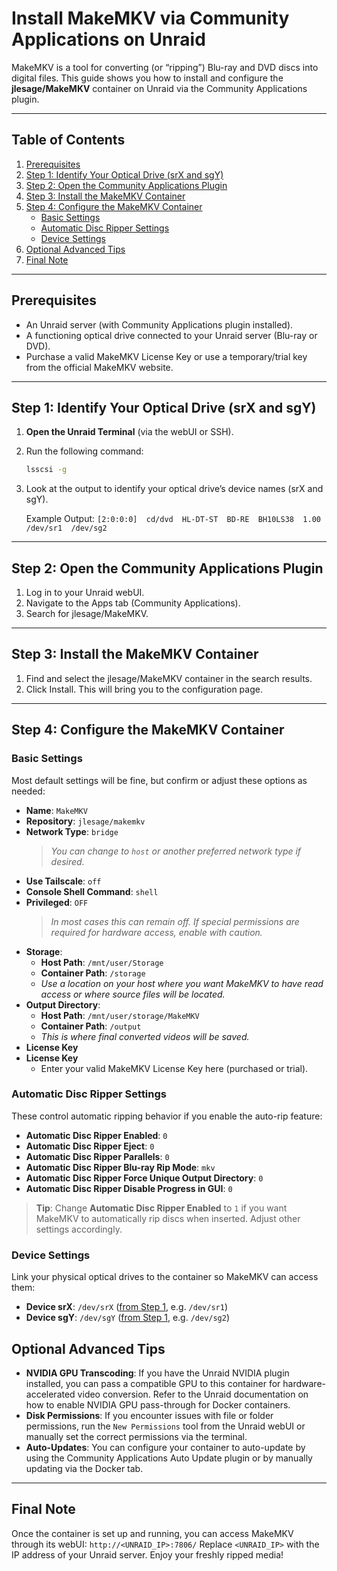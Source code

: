 # Install MakeMKV via Community Applications on Unraid

MakeMKV is a tool for converting (or “ripping”) Blu-ray and DVD discs into digital files. This guide shows you how to install and configure the **jlesage/MakeMKV** container on Unraid via the Community Applications plugin.

---

## Table of Contents
1. [Prerequisites](#prerequisites)
2. [Step 1: Identify Your Optical Drive (srX and sgY)](#step-1-identify-your-optical-drive-srx-and-sgy)
3. [Step 2: Open the Community Applications Plugin](#step-2-open-the-community-applications-plugin)
4. [Step 3: Install the MakeMKV Container](#step-3-install-the-makemkv-container)
5. [Step 4: Configure the MakeMKV Container](#step-4-configure-the-makemkv-container)
    - [Basic Settings](#basic-settings)
    - [Automatic Disc Ripper Settings](#automatic-disc-ripper-settings)
    - [Device Settings](#device-settings)
6. [Optional Advanced Tips](#optional-advanced-tips)
7. [Final Note](#final-note)

---

## Prerequisites
- An Unraid server (with Community Applications plugin installed).
- A functioning optical drive connected to your Unraid server (Blu-ray or DVD).
- Purchase a valid MakeMKV License Key or use a temporary/trial key from the official MakeMKV website.

---

## Step 1: Identify Your Optical Drive (srX and sgY)
1. **Open the Unraid Terminal** (via the webUI or SSH).
2. Run the following command:
   ```bash
   lsscsi -g
3. Look at the output to identify your optical drive’s device names (srX and sgY).

   Example Output:
   ```[2:0:0:0]  cd/dvd  HL-DT-ST  BD-RE  BH10LS38  1.00  /dev/sr1  /dev/sg2```

---

## Step 2: Open the Community Applications Plugin
1. Log in to your Unraid webUI.
2. Navigate to the Apps tab (Community Applications).
3. Search for jlesage/MakeMKV.

---

## Step 3: Install the MakeMKV Container
1. Find and select the jlesage/MakeMKV container in the search results.
2. Click Install. This will bring you to the configuration page.

---

## Step 4: Configure the MakeMKV Container
### Basic Settings
Most default settings will be fine, but confirm or adjust these options as needed:

- **Name**: `MakeMKV`  
- **Repository**: `jlesage/makemkv`
- **Network Type**: `bridge`  
  > *You can change to `host` or another preferred network type if desired.*
- **Use Tailscale**: `off`
- **Console Shell Command**: `shell`
- **Privileged**: `OFF`  
  > *In most cases this can remain off. If special permissions are required for hardware access, enable with caution.*
- **Storage**:  
  - **Host Path**: `/mnt/user/Storage`  
  - **Container Path**: `/storage`  
  - *Use a location on your host where you want MakeMKV to have read access or where source files will be located.*
- **Output Directory**:  
  - **Host Path**: `/mnt/user/storage/MakeMKV`  
  - **Container Path**: `/output`  
  - *This is where final converted videos will be saved.*
- **License Key**  
- **License Key**  
  - Enter your valid MakeMKV License Key here (purchased or trial).

### Automatic Disc Ripper Settings
These control automatic ripping behavior if you enable the auto-rip feature:

- **Automatic Disc Ripper Enabled**: `0`
- **Automatic Disc Ripper Eject**: `0`
- **Automatic Disc Ripper Parallels**: `0`
- **Automatic Disc Ripper Blu-ray Rip Mode**: `mkv`
- **Automatic Disc Ripper Force Unique Output Directory**: `0`
- **Automatic Disc Ripper Disable Progress in GUI**: `0`

> **Tip**: Change **Automatic Disc Ripper Enabled** to `1` if you want MakeMKV to automatically rip discs when inserted. Adjust other settings accordingly.

### Device Settings
Link your physical optical drives to the container so MakeMKV can access them:

- **Device srX**: `/dev/srX` ([from Step 1](#step-1-identify-your-optical-drive-srx-and-sgy), e.g. `/dev/sr1`)
- **Device sgY**: `/dev/sgY` ([from Step 1](#step-1-identify-your-optical-drive-srx-and-sgy), e.g. `/dev/sg2`)

## Optional Advanced Tips
- **NVIDIA GPU Transcoding**: If you have the Unraid NVIDIA plugin installed, you can pass a compatible GPU to this container for hardware-accelerated video conversion. Refer to the Unraid documentation on how to enable NVIDIA GPU pass-through for Docker containers.
- **Disk Permissions**: If you encounter issues with file or folder permissions, run the `New Permissions` tool from the Unraid webUI or manually set the correct permissions via the terminal.
- **Auto-Updates**: You can configure your container to auto-update by using the Community Applications Auto Update plugin or by manually updating via the Docker tab.

---

## Final Note
Once the container is set up and running, you can access MakeMKV through its webUI:
```http://<UNRAID_IP>:7806/```
Replace `<UNRAID_IP>` with the IP address of your Unraid server.
Enjoy your freshly ripped media!

